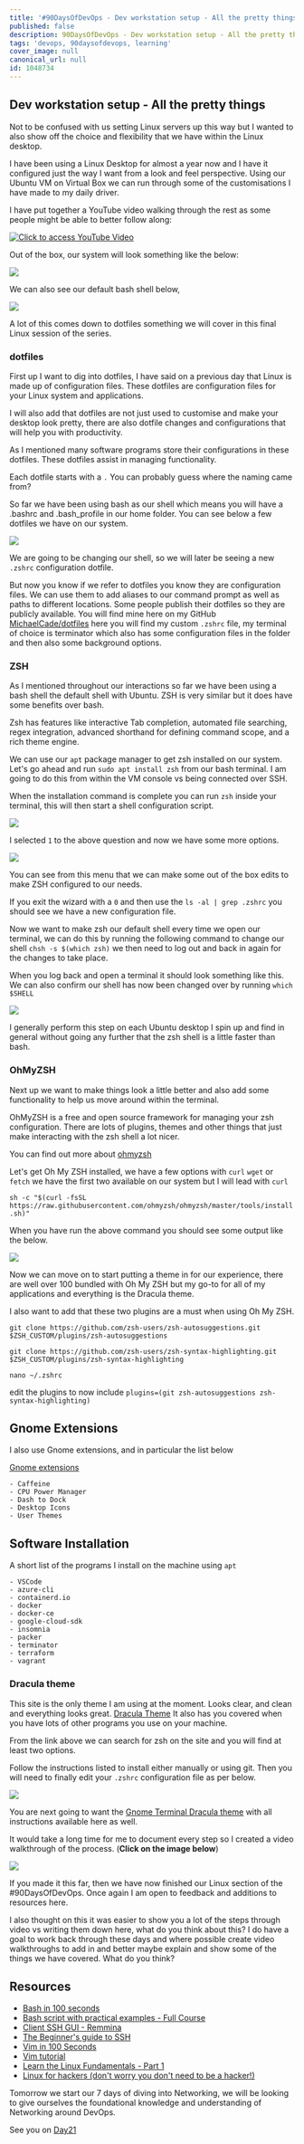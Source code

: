 ```yaml
---
title: '#90DaysOfDevOps - Dev workstation setup - All the pretty things - Day 20'
published: false
description: 90DaysOfDevOps - Dev workstation setup - All the pretty things
tags: 'devops, 90daysofdevops, learning'
cover_image: null
canonical_url: null
id: 1048734
---
```


## Dev workstation setup - All the pretty things

Not to be confused with us setting Linux servers up this way but I wanted to also show off the choice and flexibility that we have within the Linux desktop.

I have been using a Linux Desktop for almost a year now and I have it configured just the way I want from a look and feel perspective. Using our Ubuntu VM on Virtual Box we can run through some of the customisations I have made to my daily driver.

I have put together a YouTube video walking through the rest as some people might be able to better follow along:

[![Click to access YouTube Video](Images/Day20_YouTube.png)](https://youtu.be/jeEslAtHfKc)

Out of the box, our system will look something like the below:

![](Images/Day20_Linux1.png)

We can also see our default bash shell below,

![](Images/Day20_Linux2.png)

A lot of this comes down to dotfiles something we will cover in this final Linux session of the series.

### dotfiles

First up I want to dig into dotfiles, I have said on a previous day that Linux is made up of configuration files. These dotfiles are configuration files for your Linux system and applications.

I will also add that dotfiles are not just used to customise and make your desktop look pretty, there are also dotfile changes and configurations that will help you with productivity.

As I mentioned many software programs store their configurations in these dotfiles. These dotfiles assist in managing functionality.

Each dotfile starts with a `.` You can probably guess where the naming came from?

So far we have been using bash as our shell which means you will have a .bashrc and .bash_profile in our home folder. You can see below a few dotfiles we have on our system.

![](Images/Day20_Linux3.png)

We are going to be changing our shell, so we will later be seeing a new `.zshrc` configuration dotfile.

But now you know if we refer to dotfiles you know they are configuration files. We can use them to add aliases to our command prompt as well as paths to different locations. Some people publish their dotfiles so they are publicly available. You will find mine here on my GitHub [MichaelCade/dotfiles](https://github.com/MichaelCade/dotfiles) here you will find my custom `.zshrc` file, my terminal of choice is terminator which also has some configuration files in the folder and then also some background options.

### ZSH

As I mentioned throughout our interactions so far we have been using a bash shell the default shell with Ubuntu. ZSH is very similar but it does have some benefits over bash.

Zsh has features like interactive Tab completion, automated file searching, regex integration, advanced shorthand for defining command scope, and a rich theme engine.

We can use our `apt` package manager to get zsh installed on our system. Let's go ahead and run `sudo apt install zsh` from our bash terminal. I am going to do this from within the VM console vs being connected over SSH.

When the installation command is complete you can run `zsh` inside your terminal, this will then start a shell configuration script.

![](Images/Day20_Linux4.png)

I selected `1` to the above question and now we have some more options.

![](Images/Day20_Linux5.png)

You can see from this menu that we can make some out of the box edits to make ZSH configured to our needs.

If you exit the wizard with a `0` and then use the `ls -al | grep .zshrc` you should see we have a new configuration file.

Now we want to make zsh our default shell every time we open our terminal, we can do this by running the following command to change our shell `chsh -s $(which zsh)` we then need to log out and back in again for the changes to take place.

When you log back and open a terminal it should look something like this. We can also confirm our shell has now been changed over by running `which $SHELL`

![](Images/Day20_Linux6.png)

I generally perform this step on each Ubuntu desktop I spin up and find in general without going any further that the zsh shell is a little faster than bash.

### OhMyZSH

Next up we want to make things look a little better and also add some functionality to help us move around within the terminal.

OhMyZSH is a free and open source framework for managing your zsh configuration. There are lots of plugins, themes and other things that just make interacting with the zsh shell a lot nicer.

You can find out more about [ohmyzsh](https://ohmyz.sh/)

Let's get Oh My ZSH installed, we have a few options with `curl` `wget` or `fetch` we have the first two available on our system but I will lead with `curl`

`sh -c "$(curl -fsSL https://raw.githubusercontent.com/ohmyzsh/ohmyzsh/master/tools/install.sh)"`

When you have run the above command you should see some output like the below.

![](Images/Day20_Linux7.png)

Now we can move on to start putting a theme in for our experience, there are well over 100 bundled with Oh My ZSH but my go-to for all of my applications and everything is the Dracula theme.

I also want to add that these two plugins are a must when using Oh My ZSH.

`git clone https://github.com/zsh-users/zsh-autosuggestions.git $ZSH_CUSTOM/plugins/zsh-autosuggestions`

`git clone https://github.com/zsh-users/zsh-syntax-highlighting.git $ZSH_CUSTOM/plugins/zsh-syntax-highlighting`

`nano ~/.zshrc`

edit the plugins to now include `plugins=(git zsh-autosuggestions zsh-syntax-highlighting)`

## Gnome Extensions

I also use Gnome extensions, and in particular the list below

[Gnome extensions](https://extensions.gnome.org)

    - Caffeine
    - CPU Power Manager
    - Dash to Dock
    - Desktop Icons
    - User Themes

## Software Installation

A short list of the programs I install on the machine using `apt`

    - VSCode
    - azure-cli
    - containerd.io
    - docker
    - docker-ce
    - google-cloud-sdk
    - insomnia
    - packer
    - terminator
    - terraform
    - vagrant

### Dracula theme

This site is the only theme I am using at the moment. Looks clear, and clean and everything looks great. [Dracula Theme](https://draculatheme.com/) It also has you covered when you have lots of other programs you use on your machine.

From the link above we can search for zsh on the site and you will find at least two options.

Follow the instructions listed to install either manually or using git. Then you will need to finally edit your `.zshrc` configuration file as per below.

![](Images/Day20_Linux8.png)

You are next going to want the [Gnome Terminal Dracula theme](https://draculatheme.com/gnome-terminal) with all instructions available here as well.

It would take a long time for me to document every step so I created a video walkthrough of the process. (**Click on the image below**)

[![](Images/Day20_YouTube.png)](https://youtu.be/jeEslAtHfKc)

If you made it this far, then we have now finished our Linux section of the #90DaysOfDevOps. Once again I am open to feedback and additions to resources here.

I also thought on this it was easier to show you a lot of the steps through video vs writing them down here, what do you think about this? I do have a goal to work back through these days and where possible create video walkthroughs to add in and better maybe explain and show some of the things we have covered. What do you think?

## Resources

- [Bash in 100 seconds](https://www.youtube.com/watch?v=I4EWvMFj37g)
- [Bash script with practical examples - Full Course](https://www.youtube.com/watch?v=TPRSJbtfK4M)
- [Client SSH GUI - Remmina](https://remmina.org/)
- [The Beginner's guide to SSH](https://www.youtube.com/watch?v=2QXkrLVsRmk)
- [Vim in 100 Seconds](https://www.youtube.com/watch?v=-txKSRn0qeA)
- [Vim tutorial](https://www.youtube.com/watch?v=IiwGbcd8S7I)
- [Learn the Linux Fundamentals - Part 1](https://www.youtube.com/watch?v=kPylihJRG70)
- [Linux for hackers (don't worry you don't need to be a hacker!)](https://www.youtube.com/watch?v=VbEx7B_PTOE)

Tomorrow we start our 7 days of diving into Networking, we will be looking to give ourselves the foundational knowledge and understanding of Networking around DevOps.

See you on [Day21](/90dayspractical/90DaysOfDevOps/2022/Days/day21.md)
